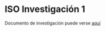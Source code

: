 # ISO Investigación 1

Documento de investigación puede verse [aquí](https://drive.google.com/file/d/13lLk0UIPwSC_wwHNMwhoWcjAL9a9Bk-D/view?usp=sharing)
